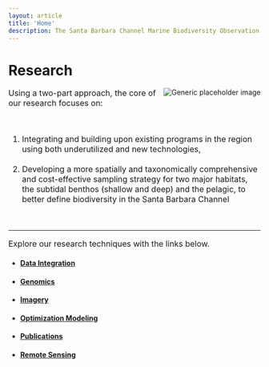 ```yaml
---
layout: article
title: 'Home'
description: The Santa Barbara Channel Marine Biodiversity Observation Network (SBC MBON) is an ongoing demonstration project with the goal of testing and exemplifying methods for identification and analysis of marine biodiversity. SBC MBON is one of three MBON's funded by NASA, BOEM and NOAA in an effort to explore value in marine biodiversity as an indicator of ocean health. Central to SBC MBON is the integration of biological and physical data across widely varying spacial and temporal scales. By analyzing marine biodiversity from the genetic scale up through the community level, and from the ecosystem scale down to the species level, and by supplementing existing data with novel research and analysis to fill relevant knowledge gaps, SBC MBON aims to develop a holistic understanding of diversity in the Santa Barbara Channel marine biosphere.
---
```


<div class="container" id="landing-content">
	<div class="col-lg-12">
		<h1 class="page-header">Research</h1>
			<img class="featurette-image img-responsive center-block" src="{{site.url}}/img/bgs/research.jpg" alt="Generic placeholder image" style="float:right; PADDING-LEFT: 15px">
			<font size="3px"><p>Using a two-part approach, the core of our research focuses on:</p>
			<br>
			<ol>
					<li>Integrating and building upon existing programs in the region using both underutilized and new technologies,</li>
					<br>
					<li>Developing a more spatially and taxonomically comprehensive and cost-effective sampling strategy for two major habitats, the subtidal benthos (shallow and deep) and the pelagic, to better define biodiversity in the Santa Barbara Channel</li>
			</ol>
			<br>
	<hr>	
			<p>Explore our research techniques with the links below.</p></font>
		<ul><li><h4><a href="{{site.url}}/research/data-integration/">Data Integration</a></h4></li>
			<li><h4><a href="{{site.url}}/research/genomics/">Genomics</a></h4></li>
			<li><h4><a href="{{site.url}}/research/imagery/">Imagery</a></h4></li>
			<li><h4><a href="{{site.url}}/research/optimization-modeling/">Optimization Modeling</a></h4></li>
			<li><h4><a href="{{site.url}}/research/publications">Publications</a></h4></li>
			<li><h4><a href="{{site.url}}/research/remote-sensing">Remote Sensing</a></h4></li>
		</ul>
	</div>
</div>